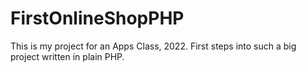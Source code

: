 # FirstOnlineShopPHP

This is my project for an Apps Class, 2022. First steps into such a big project written in plain PHP. 
